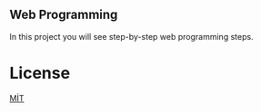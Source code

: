 ## Web Programming
In this project you will see step-by-step web programming steps.



# License

[MİT](https://choosealicense.com/licenses/mit/)
